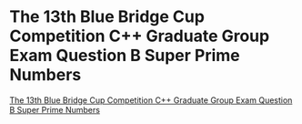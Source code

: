 # The 13th Blue Bridge Cup Competition C++ Graduate Group Exam Question B Super Prime Numbers
[The 13th Blue Bridge Cup Competition C++ Graduate Group Exam Question B Super Prime Numbers](https://aiwithcloud.com/2022/09/19/the_13th_blue_bridge_cup_competition_c_graduate_group_exam_question_b_super_prime_numbers/)